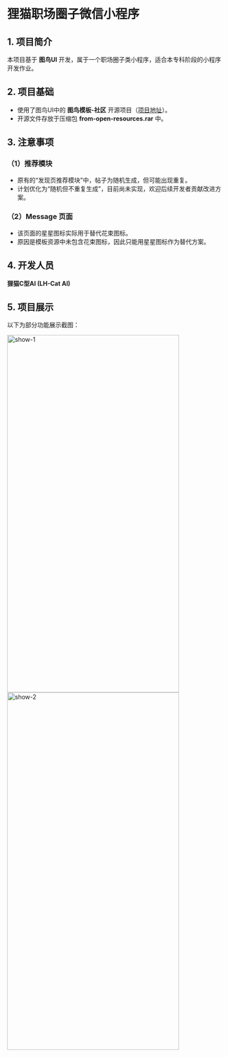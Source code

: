 # 狸猫职场圈子微信小程序 

## 1. 项目简介
本项目基于 **图鸟UI** 开发，属于一个职场圈子类小程序，适合本专科阶段的小程序开发作业。  

## 2. 项目基础
- 使用了图鸟UI中的 **图鸟模板-社区** 开源项目（[项目地址](https://ext.dcloud.net.cn/plugin?id=9743)）。  
- 开源文件存放于压缩包 **from-open-resources.rar** 中。  

## 3. 注意事项
### （1）推荐模块
- 原有的“发现页推荐模块”中，帖子为随机生成，但可能出现重复。  
- 计划优化为“随机但不重复生成”，目前尚未实现，欢迎后续开发者贡献改进方案。  

### （2）Message 页面
- 该页面的星星图标实际用于替代花束图标。  
- 原因是模板资源中未包含花束图标，因此只能用星星图标作为替代方案。  

## 4. 开发人员
**狸猫C型AI (LH-Cat AI)**  

## 5. 项目展示
以下为部分功能展示截图：  

<img src="https://github.com/lihuacatnb/lihuacat-circle/blob/main/show-1.jpg" alt="show-1" width="400" height="830"/>
<img src="https://github.com/lihuacatnb/lihuacat-circle/blob/main/show-2.jpg" alt="show-2" width="400" height="830"/>
